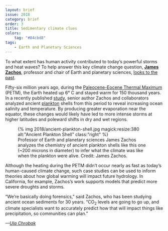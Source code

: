 ```yaml
---
layout: brief
issue: 2018
category: brief
order: 3
title: Sedimentary climate clues
colors:
    tag: "#84cbd8"
tags:
    - Earth and Planetary Sciences 
---
```

To what extent has human activity contributed to today’s powerful storms and heat waves? To help answer this key climate change question, [**James Zachos**](https://eps.ucsc.edu/faculty/Profiles/singleton.php?&singleton=true&cruz_id=jzachos), professor and chair of Earth and planetary sciences, [looks to the past](https://www.nature.com/articles/nature06588.pdf).

Fifty-six million years ago, during the [Paleocene-Eocene Thermal Maximum](https://en.wikipedia.org/wiki/Paleocene%E2%80%93Eocene_Thermal_Maximum) (PETM), the Earth heated up 6° C and stayed warm for 150 thousand years. In a recently published [study](https://pubs.geoscienceworld.org/gsa/geology/article-abstract/525529/subtropical-sea-surface-warming-and-increased?redirectedFrom=fulltext), senior author Zachos and collaborators analyzed ancient [plankton](https://en.wikipedia.org/wiki/Plankton) shells from this period to reveal increasing ocean salinity and temperature. By producing greater evaporation near the equator, these changes would likely have led to more intense storms at higher latitudes and poleward shifts in dry and wet regions.
<figure>
{% img 2018/ancient-plankton-shell.jpg magick:resize:380 alt:"Ancient Plankton Shell" class:"right" %}
<figcaption>Professor of Earth and planetary sciences James Zachos analyzes the chemistry of ancient plankton shells like this one (~200 microns in diameter) to infer what the climate was like when the plankton were alive. Credit: James Zachos.</figcaption>
</figure>
Although the heating during the PETM didn’t occur nearly as fast as today’s human-caused climate change, such case studies can be used to inform theories about how global warming will impact future hydrology. In California, for example, Zachos’s work supports models that predict more severe droughts and storms.

“We’re basically doing forensics,” said Zachos, who has been studying ancient ocean sediments for 30 years. “CO<sub>2</sub> levels are going to go up, and climate specialists want to accurately predict how that will impact things like precipitation, so communities can plan.”

*—[Ula Chrobak](https://www.ulachrobak.com/)*
